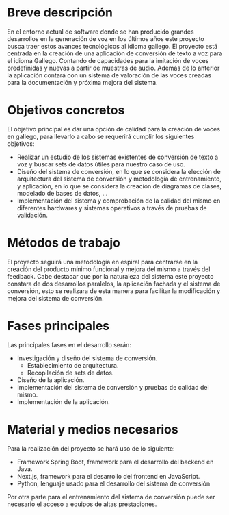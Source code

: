 # Breve descripción
En el entorno actual de software donde se han producido grandes desarrollos en la generación de voz en los últimos años este proyecto busca traer estos avances tecnológicos al idioma gallego.
El proyecto está centrada en la creación de una aplicación de conversión de texto a voz para el idioma Gallego. Contando de capacidades para la imitación de voces predefinidas y nuevas a partir de muestras de audio.
Además de lo anterior la aplicación contará con un sistema de valoración de las voces creadas para la documentación y próxima mejora del sistema.
# Objetivos concretos
El objetivo principal es dar una opción de calidad para la creación de voces en gallego, para llevarlo a cabo se requerirá cumplir los siguientes objetivos:
- Realizar un estudio de los sistemas existentes de conversión de texto a voz y buscar sets de datos útiles para nuestro caso de uso.
- Diseño del sistema de conversión, en lo que se considera la elección de arquitectura del sistema de conversión y metodología de entrenamiento, y aplicación, en lo que se considera la creación de diagramas de clases, modelado de bases de datos, ...
- Implementación del sistema y comprobación de la calidad del mismo en diferentes hardwares y sistemas operativos a través de pruebas de validación.
# Métodos de trabajo
El proyecto seguirá una metodología en espiral para centrarse en la creación del producto mínimo funcional y mejora del mismo a través del feedback. Cabe destacar que por la naturaleza del sistema este proyecto constara de dos desarrollos paralelos, la aplicación fachada y el sistema de conversión, esto se realizara de esta manera para facilitar la modificación y mejora del sistema de conversión.
# Fases principales
Las principales fases en el desarrollo serán:
- Investigación y diseño del sistema de conversión.
	- Establecimiento de arquitectura.
	- Recopilación de sets de datos.
- Diseño de la aplicación.
- Implementación del sistema de conversión y pruebas de calidad del mismo.
- Implementación de la aplicación.
# Material y medios necesarios
Para la realización del proyecto se hará uso de lo siguiente:
- Framework Spring Boot, framework para el desarrollo del backend en Java.
- Next.js, framework para el desarrollo del frontend en JavaScript.
- Python, lenguaje usado para el desarrollo del sistema de conversión

Por otra parte para el entrenamiento del sistema de conversión puede ser necesario el acceso a equipos de altas prestaciones.